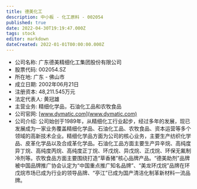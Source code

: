 ```yaml
---
title: 德美化工
description: 中小板 - 化工原料 - 002054
published: true
date: 2022-04-30T19:19:47.000Z
tags: stock
editor: markdown
dateCreated: 2022-01-01T00:00:00.000Z
---
```


- 公司名称: 广东德美精细化工集团股份有限公司
- 股票代码: 002054.SZ
- 所在地: 广东 - 佛山市
- 成立日期: 2002年06月21日
- 注册资本: 48,211.545万元
- 法定代表人: 黄冠雄
- 主营业务: 精细化学品，石油化工品和农牧食品
- 公司官网: [www.dymatic.com](www.dymatic.com)
- 公司介绍: 公司始创于1989年，从精细化工行业起步，经过多年的发展，现已发展成为一家业务覆盖精细化学品、石油化工品、农牧食品、资本运营等多个领域的高新技术企业。精细化学品方面为公司的核心业务，主要生产纺织化学品、皮革化学品以及合成革化学品。石油化工品方面主要生产异辛烷、高纯度异丁烷、高纯度丙烷、高纯度正丁烷、环戊烷、异戊烷、正戊烷、环保无氟制冷剂等。农牧食品方面主要围绕打造“草香猪”核心品牌产品。“德美助剂”品牌被中国品牌推广协会认定为“中国重点推广知名品牌”、“美龙环戊烷”品牌在环戊烷市场已成为行业的领导品牌、“亭江”已成为国产清洁化制革新材料一流品牌。


